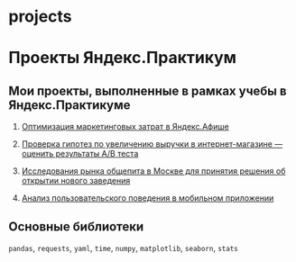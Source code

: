 # projects

Проекты Яндекс.Практикум
========

Мои проекты, выполненные в рамках учебы в Яндекс.Практикуме
-------
1. [Оптимизация маркетинговых затрат в Яндекс.Афише](https://github.com/dariy1/projects/tree/main/marketing_costs)

2. [Проверка гипотез по увеличению выручки в интернет-магазине —
оценить результаты A/B теста](https://github.com/dariy1/projects/tree/main/hypothesis_AB_test)

3. [Исследования рынка общепита в Москве для принятия решения об
открытии нового заведения](https://github.com/dariy1/projects/tree/main/find_place_for_rest)

4. [Анализ пользовательского поведения в мобильном приложении](https://github.com/dariy1/projects/tree/main/AB_test_mobile_app)

Основные библиотеки
------
`pandas`, `requests`, `yaml`, `time`, `numpy`, `matplotlib`, `seaborn`, `stats`